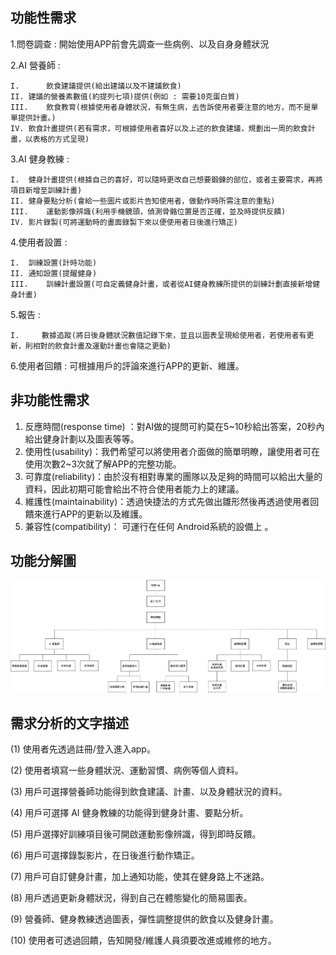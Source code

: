## **功能性需求**

1.問卷調查 : 開始使用APP前會先調查一些病例、以及自身身體狀況

2.AI 營養師 : 

    I.      飲食建議提供(給出建議以及不建議飲食)
    II.	建議的營養素數值(約提列七項)提供(例如 : 需要10克蛋白質)
    III.	飲食教育(根據使用者身體狀況，有無生病，去告訴使用者要注意的地方，而不是單單提供計畫。)
    IV.	飲食計畫提供(若有需求，可根據使用者喜好以及上述的飲食建議，規劃出一周的飲食計畫，以表格的方式呈現)
    
3.AI 健身教練 :

    I.	健身計畫提供(根據自己的喜好，可以隨時更改自己想要鍛鍊的部位，或者主要需求，再將項目新增至訓練計畫)
    II.	健身要點分析(會給一些圖片或影片告知使用者，做動作時所需注意的重點)
    III.	運動影像辨識(利用手機鏡頭，偵測骨骼位置是否正確，並及時提供反饋)
    IV.	影片錄製(可將運動時的畫面錄製下來以便使用者日後進行矯正)
    
4.使用者設置 : 

    I.	訓練設置(計時功能)
    II.	通知設置(提醒健身)
    III.	訓練計畫設置(可自定義健身計畫，或者從AI健身教練所提供的訓練計劃直接新增健身計畫)
5.報告 : 

    I.     數據追蹤(將日後身體狀況數值記錄下來，並且以圖表呈現給使用者，若使用者有更新，則相對的飲食計畫及運動計畫也會隨之更動)
    
6.使用者回饋 : 可根據用戶的評論來進行APP的更新、維護。
    

## **非功能性需求**

1.	反應時間(response time) ：對AI做的提問可約莫在5~10秒給出答案，20秒內給出健身計劃以及圖表等等。 
2.	使用性(usability)：我們希望可以將使用者介面做的簡單明瞭，讓使用者可在使用次數2~3次就了解APP的完整功能。 
3.	可靠度(reliability)：由於沒有相對專業的團隊以及足夠的時間可以給出大量的資料，因此初期可能會給出不符合使用者能力上的建議。 
4.	維護性(maintainability)：透過快捷法的方式先做出雛形然後再透過使用者回饋來進行APP的更新以及維護。
5.	兼容性(compatibility)： 可運行在任何 Android系統的設備上 。

## **功能分解圖**
![功能分解圖](功能分解圖.jpg)

## **需求分析的文字描述**

(1) 使用者先透過註冊/登入進入app。

(2) 使用者填寫一些身體狀況、運動習慣、病例等個人資料。

(3) 用戶可選擇營養師功能得到飲食建議、計畫、以及身體狀況的資料。

(4) 用戶可選擇 AI 健身教練的功能得到健身計畫、要點分析。

(5) 用戶選擇好訓練項目後可開啟運動影像辨識，得到即時反饋。

(6) 用戶可選擇錄製影片，在日後進行動作矯正。

(7) 用戶可自訂健身計畫，加上通知功能，使其在健身路上不迷路。

(8) 用戶透過更新身體狀況，得到自己在體態變化的簡易圖表。

(9) 營養師、健身教練透過圖表，彈性調整提供的飲食以及健身計畫。

(10) 使用者可透過回饋，告知開發/維護人員須要改進或維修的地方。






